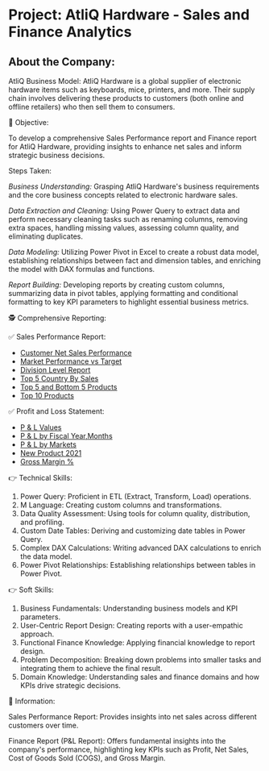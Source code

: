 # Project: AtliQ Hardware - Sales and Finance Analytics

## About the Company:

AtliQ Business Model:  AtliQ Hardware is a global supplier of electronic hardware items such as keyboards, mice, printers, and more. Their supply chain involves delivering these products to customers (both online and offline retailers) who then sell them to consumers.

:office: Objective:

To develop a comprehensive Sales Performance report and Finance report for AtliQ Hardware, providing insights to enhance net sales and inform strategic business decisions.

Steps Taken:

_Business Understanding:_ Grasping AtliQ Hardware's business requirements and the core business concepts related to electronic hardware sales.

_Data Extraction and Cleaning:_ Using Power Query to extract data and perform necessary cleaning tasks such as renaming columns, removing extra spaces, handling missing values, assessing column quality, and eliminating duplicates.

_Data Modeling:_ Utilizing Power Pivot in Excel to create a robust data model, establishing relationships between fact and dimension tables, and enriching the model with DAX formulas and functions.

_Report Building:_ Developing reports by creating custom columns, summarizing data in pivot tables, applying formatting and conditional formatting to key KPI parameters to highlight essential business metrics.

:detective: Comprehensive Reporting:

:white_check_mark: Sales Performance Report:

- [Customer Net Sales Performance](https://github.com/SOUJU07/Sales-and-Finance-Analytics-Using-Excel/blob/main/Customer%20Net%20sales%20In%20India.pdf)
- [Market Performance vs Target](https://github.com/SOUJU07/Sales-and-Finance-Analytics-Using-Excel/blob/main/Market%20Performance.pdf)
- [Division Level Report](https://github.com/SOUJU07/Sales-and-Finance-Analytics-Using-Excel/blob/main/Division%20Level%20Report.pdf)
- [Top 5 Country By Sales](https://github.com/SOUJU07/Sales-and-Finance-Analytics-Using-Excel/blob/main/top%205%20countries%20with%20sales.pdf)
- [Top 5 and Bottom 5 Products](https://github.com/SOUJU07/Sales-and-Finance-Analytics-Using-Excel/blob/main/top%205%20and%20bottom%205%20products.pdf)
- [Top 10 Products](https://github.com/SOUJU07/Sales-and-Finance-Analytics-Using-Excel/blob/main/top%2010%20products.pdf)

:white_check_mark: Profit and Loss Statement:

- [P & L Values](https://github.com/SOUJU07/Sales-and-Finance-Analytics-Using-Excel/blob/main/P%20%26%20L%20values.pdf)
- [P & L by Fiscal Year,Months](https://github.com/SOUJU07/Sales-and-Finance-Analytics-Using-Excel/blob/main/P%20%26%20L%20values%20of%20ALL%20years.pdf)
- [P & L by Markets](https://github.com/SOUJU07/Sales-and-Finance-Analytics-Using-Excel/blob/main/P%20%26%20L%20By%20markers%20of%202021.pdf)
- [New Product 2021](https://github.com/SOUJU07/Sales-and-Finance-Analytics-Using-Excel/blob/main/New%20products%20released%20on%202021.pdf)
- [Gross Margin %](https://github.com/SOUJU07/Sales-and-Finance-Analytics-Using-Excel/blob/main/Gross%20Margin%20%25%20All%20years.pdf)
  
:point_right: Technical Skills:

1. Power Query: Proficient in ETL (Extract, Transform, Load) operations.
2. M Language: Creating custom columns and transformations.
3. Data Quality Assessment: Using tools for column quality, distribution, and profiling.
4. Custom Date Tables: Deriving and customizing date tables in Power Query.
5. Complex DAX Calculations: Writing advanced DAX calculations to enrich the data model.
6. Power Pivot Relationships: Establishing relationships between tables in Power Pivot.

:point_right: Soft Skills:

1. Business Fundamentals: Understanding business models and KPI parameters.
2. User-Centric Report Design: Creating reports with a user-empathic approach.
3. Functional Finance Knowledge: Applying financial knowledge to report design.
4. Problem Decomposition: Breaking down problems into smaller tasks and integrating them to achieve the final result.
5. Domain Knowledge: Understanding sales and finance domains and how KPIs drive strategic decisions.

:pushpin: Information:

Sales Performance Report: Provides insights into net sales across different customers over time.

Finance Report (P&L Report): Offers fundamental insights into the company's performance, highlighting key KPIs such as Profit, Net Sales, Cost of Goods Sold (COGS), and Gross Margin.
